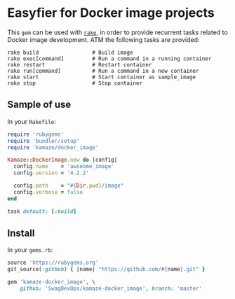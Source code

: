 <!-- ( vim: set fenc=utf-8 spell spl=en: ) -->

# Easyfier for Docker image projects

This ``gem`` can be used with [``rake``][rake], in order to provide
recurrent tasks related to Docker image development. ATM the following tasks
are provided:

```
rake build                 # Build image
rake exec[command]         # Run a command in a running container
rake restart               # Restart container
rake run[command]          # Run a command in a new container
rake start                 # Start container as sample_image
rake stop                  # Stop container

```

## Sample of use

In your ``Rakefile``:

```ruby
require 'rubygems'
require 'bundler/setup'
require 'kamaze/docker_image'

Kamaze::DockerImage.new do |config|
  config.name    = 'awseome_image'
  config.version = '4.2.2'

  config.path    = "#{Dir.pwd}/image"
  config.verbose = false
end

task default: [:build]
```

## Install

In your ``gems.rb``:

```ruby
source 'https://rubygems.org'
git_source(:github) { |name| "https://github.com/#{name}.git" }

gem 'kamaze-docker_image', \
    github: 'SwagDevOps/kamaze-docker_image', branch: 'master'
```

[rake]: https://github.com/ruby/rake
